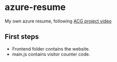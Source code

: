 # azure-resume
My own azure resume, following [ACG project video](https://youtu.be/ieYrBWmkfno)

## First steps

- Frontend folder contains the website.
- main.js contains visitor counter code.
